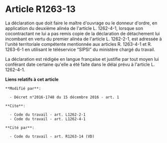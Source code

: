 # Article R1263-13

La déclaration que doit faire le maître d'ouvrage ou le donneur d'ordre, en application du deuxième alinéa de l'article L.
1262-4-1, lorsque son cocontractant ne lui a pas remis copie de la déclaration de détachement lui incombant en vertu du
premier alinéa de l'article L. 1262-2-1, est adressée à l'unité territoriale compétente mentionnée aux articles R. 1263-4-1
et      R. 1263-6-1 en utilisant le téléservice “SIPSI” du ministère chargé du travail. 

La déclaration est rédigée en langue française et justifie par tout moyen lui conférant date certaine qu'elle a été faite
dans le délai prévu à l'article L. 1262-4-1.

**Liens relatifs à cet article**

	**Modifié par**:

	  - Décret n°2016-1748 du 15 décembre 2016 - art. 1

	**Cite**:

	  - Code du travail - art. L1262-2-1
	  - Code du travail - art. L1262-4-1

	**Cité par**:

	  - Code du travail - art. R1263-14 (VD)
